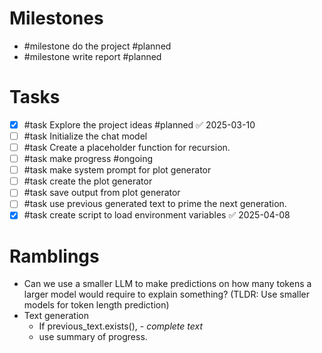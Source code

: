 # Milestones
- #milestone do the project #planned 
- #milestone write report #planned

# Tasks
- [x] #task Explore the project ideas #planned ✅ 2025-03-10
- [ ] #task Initialize the chat model
- [ ] #task Create a placeholder function for recursion.
- [ ] #task make progress #ongoing
- [ ] #task make system prompt for plot generator
- [ ] #task create the plot generator
- [ ] #task save output from plot generator
- [ ] #task use previous generated text to prime the next generation.
- [x] #task create script to load environment variables ✅ 2025-04-08
# Ramblings
- Can we use a smaller LLM to make predictions on how many tokens a larger model would require to explain something? (TLDR: Use smaller models for token length prediction)
- Text generation
	- If previous_text.exists(), - *complete text*
	- use summary of progress.